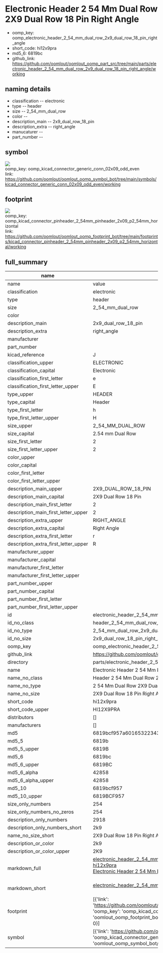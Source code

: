 # Electronic Header 2 54 Mm Dual Row 2X9 Dual Row 18 Pin Right Angle

  
* oomp_key: oomp_electronic_header_2_54_mm_dual_row_2x9_dual_row_18_pin_right_angle 
* short_code: hi12x9pra
* md5_6: 6819bc  
* github_link: https://github.com/oomlout/oomlout_oomp_part_src/tree/main/parts/electronic_header_2_54_mm_dual_row_2x9_dual_row_18_pin_right_angle/working  
## naming details
* classification -- electronic
* type -- header
* size -- 2_54_mm_dual_row
* color -- 
* description_main -- 2x9_dual_row_18_pin
* description_extra -- right_angle
* manucaturer -- 
* part_number -- 



## symbol

![](symbol/{index}/working/working_600.png)  
oomp_key: oomp_kicad_connector_generic_conn_02x09_odd_even  
link: https://github.com/oomlout/oomlout_oomp_symbol_bot/tree/main/symbols/kicad_connector_generic_conn_02x09_odd_even/working  

## footprint

![](footprint/{index}/working/working_600.png)  
oomp_key: oomp_kicad_connector_pinheader_2_54mm_pinheader_2x09_p2_54mm_horizontal  
link: https://github.com/oomlout/oomlout_oomp_footprint_bot/tree/main/footprints/kicad_connector_pinheader_2_54mm_pinheader_2x09_p2_54mm_horizontal/working  

## full_summary
| name | value | 
| --- | --- | 
| name | value | 
| classification | electronic | 
| type | header | 
| size | 2_54_mm_dual_row | 
| color |  | 
| description_main | 2x9_dual_row_18_pin | 
| description_extra | right_angle | 
| manufacturer |  | 
| part_number |  | 
| kicad_reference | J | 
| classification_upper | ELECTRONIC | 
| classification_capital | Electronic | 
| classification_first_letter | e | 
| classification_first_letter_upper | E | 
| type_upper | HEADER | 
| type_capital | Header | 
| type_first_letter | h | 
| type_first_letter_upper | H | 
| size_upper | 2_54_MM_DUAL_ROW | 
| size_capital | 2.54 mm Dual Row | 
| size_first_letter | 2 | 
| size_first_letter_upper | 2 | 
| color_upper |  | 
| color_capital |  | 
| color_first_letter |  | 
| color_first_letter_upper |  | 
| description_main_upper | 2X9_DUAL_ROW_18_PIN | 
| description_main_capital | 2X9 Dual Row 18 Pin | 
| description_main_first_letter | 2 | 
| description_main_first_letter_upper | 2 | 
| description_extra_upper | RIGHT_ANGLE | 
| description_extra_capital | Right Angle | 
| description_extra_first_letter | r | 
| description_extra_first_letter_upper | R | 
| manufacturer_upper |  | 
| manufacturer_capital |  | 
| manufacturer_first_letter |  | 
| manufacturer_first_letter_upper |  | 
| part_number_upper |  | 
| part_number_capital |  | 
| part_number_first_letter |  | 
| part_number_first_letter_upper |  | 
| id | electronic_header_2_54_mm_dual_row_2x9_dual_row_18_pin_right_angle | 
| id_no_class | header_2_54_mm_dual_row_2x9_dual_row_18_pin_right_angle | 
| id_no_type | 2_54_mm_dual_row_2x9_dual_row_18_pin_right_angle | 
| id_no_size | 2x9_dual_row_18_pin_right_angle | 
| oomp_key | oomp_electronic_header_2_54_mm_dual_row_2x9_dual_row_18_pin_right_angle | 
| github_link | https://github.com/oomlout/oomlout_oomp_part_src/tree/main/parts/electronic_header_2_54_mm_dual_row_2x9_dual_row_18_pin_right_angle/working | 
| directory | parts/electronic_header_2_54_mm_dual_row_2x9_dual_row_18_pin_right_angle | 
| name | Electronic Header 2 54 Mm Dual Row 2X9 Dual Row 18 Pin Right Angle | 
| name_no_class | Header 2 54 Mm Dual Row 2X9 Dual Row 18 Pin Right Angle | 
| name_no_type | 2 54 Mm Dual Row 2X9 Dual Row 18 Pin Right Angle | 
| name_no_size | 2X9 Dual Row 18 Pin Right Angle | 
| short_code | hi12x9pra | 
| short_code_upper | HI12X9PRA | 
| distributors | [] | 
| manufacturers | [] | 
| md5 | 6819bcf957a60165322343eec35c6ffd | 
| md5_5 | 6819b | 
| md5_5_upper | 6819B | 
| md5_6 | 6819bc | 
| md5_6_upper | 6819BC | 
| md5_6_alpha | 42858 | 
| md5_6_alpha_upper | 42858 | 
| md5_10 | 6819bcf957 | 
| md5_10_upper | 6819BCF957 | 
| size_only_numbers | 254 | 
| size_only_numbers_no_zeros | 254 | 
| description_only_numbers | 2918 | 
| description_only_numbers_short | 2k9 | 
| name_no_size_short | 2X9 Dual Row 18 Pin Right Angle | 
| description_or_color | 2k9 | 
| description_or_color_upper | 2K9 | 
| markdown_full | [electronic_header_2_54_mm_dual_row_2x9_dual_row_18_pin_right_angle](https://github.com/oomlout/oomlout_oomp_part_src/tree/main/parts/electronic_header_2_54_mm_dual_row_2x9_dual_row_18_pin_right_angle/working)<br>[hi12x9pra](https://github.com/oomlout/oomlout_oomp_part_src/tree/main/parts/electronic_header_2_54_mm_dual_row_2x9_dual_row_18_pin_right_angle/working)<br>[Electronic Header 2 54 Mm Dual Row 2X9 Dual Row 18 Pin Right Angle](https://github.com/oomlout/oomlout_oomp_part_src/tree/main/parts/electronic_header_2_54_mm_dual_row_2x9_dual_row_18_pin_right_angle/working)<br><br> | 
| markdown_short | [electronic_header_2_54_mm_dual_row_2x9_dual_row_18_pin_right_angle](https://github.com/oomlout/oomlout_oomp_part_src/tree/main/parts/electronic_header_2_54_mm_dual_row_2x9_dual_row_18_pin_right_angle/working)<br><br> | 
| footprint | [{'link': 'https://github.com/oomlout/oomlout_oomp_footprint_bot/tree/main/foootprntss/kicad_connector_pinheader_2_54mm_pinheader_2x09_p2_54mm_horizontal', 'oomp_key': 'oomp_kicad_connector_pinheader_2_54mm_pinheader_2x09_p2_54mm_horizontal', 'directory': 'oomlout_oomp_footprint_bot/footprints/kicad_connector_pinheader_2_54mm_pinheader_2x09_p2_54mm_horizontal//working/working.kicad_mod', 'index': 0}] | 
| symbol | [{'link': 'https://github.com/oomlout/oomlout_oomp_symbol_bot/tree/main/symbols/kicad_connector_generic_conn_02x09_odd_even', 'oomp_key': 'oomp_kicad_connector_generic_conn_02x09_odd_even', 'directory': 'oomlout_oomp_symbol_bot/symbols/kicad_connector_generic_conn_02x09_odd_even//working/working.kicad_sym', 'index': 0}] | 

